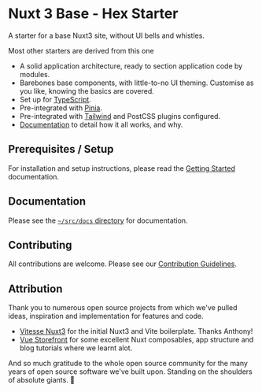 # Nuxt 3 Base - Hex Starter

A starter for a base Nuxt3 site, without UI bells and whistles.

Most other starters are derived from this one

- A solid application architecture, ready to section application code by modules.
- Barebones base components, with little-to-no UI theming. Customise as you like, knowing the basics are covered.
- Set up for [TypeScript](https://www.typescriptlang.org/).
- Pre-integrated with [Pinia](https://pinia.vuejs.org/).
- Pre-integrated with [Tailwind](https://tailwindcss.com/) and PostCSS plugins configured.
- [Documentation](./src/docs) to detail how it all works, and why.

## Prerequisites / Setup

For installation and setup instructions, please read the [Getting Started] documentation.

## Documentation

Please see the [`~/src/docs` directory](./src/docs/START-HERE.md) for documentation.

## Contributing

All contributions are welcome. Please see our [Contribution Guidelines](./CONTRIBUTING.md).

## Attribution

Thank you to numerous open source projects from which we've pulled ideas, inspiration and implementation for
features and code.

- [Vitesse Nuxt3](https://github.com/antfu/vitesse-nuxt3) for the initial Nuxt3 and Vite boilerplate. Thanks Anthony!
- [Vue Storefront](https://github.com/vuestorefront/vue-storefront) for some excellent Nuxt composables, app structure and blog tutorials where we learnt alot.

And so much gratitude to the whole open source community for the many years of open source software
we've built upon. Standing on the shoulders of absolute giants. 💪


[Getting Started]: ./src/docs/0.%20Getting%20Started/0.%20Quick%20Start.md
